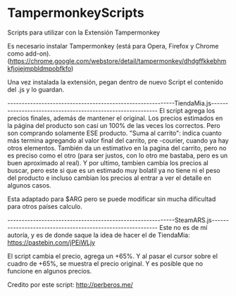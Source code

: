 # TampermonkeyScripts
Scripts para utilizar con la Extensión Tampermonkey

Es necesario instalar Tampermonkey (está para Opera, Firefox y Chrome como add-on). 
(https://chrome.google.com/webstore/detail/tampermonkey/dhdgffkkebhmkfjojejmpbldmpobfkfo)

Una vez instalada la extensión, pegan dentro de nuevo Script el contenido del .js y lo guardan.

-----------------------------------------------------------TiendaMia.js-----------------------------------------------------------
El script agrega los precios finales, además de mantener el original.
Los precios estimados en la página del producto son casi un 100% de las veces los correctos. 
Pero son comprando solamente ESE producto. 
"Suma al carrito": indica cuanto más termina agregando al valor final del carrito, pre -courier, cuando ya hay otros elementos.
También da un estimativo en la pagina del carrito, pero no es preciso como el otro (para ser justos, con lo otro me bastaba, pero es un buen aproximado al real).
Y por ultimo, tambien cambia los precios al buscar, pero este si que es un estimado muy bolatil ya no tiene ni el peso del producto e incluso cambian los precios al entrar a ver el detalle en algunos casos.

Esta adaptado para $ARG pero se puede modificar sin mucha dificultad para otros países calculo.

-----------------------------------------------------------SteamARS.js-----------------------------------------------------------
Este no es de mí autoría, y es de donde saque la idea de hacer el de TiendaMia:
https://pastebin.com/jPEiWLjy

El script cambia el precio, agrega un +65%. 
Y al pasar el cursor sobre el cuadro de +65%, se muestra el precio original. 
Y es posible que no funcione en algunos precios. 

Credito por este script: http://perberos.me/
